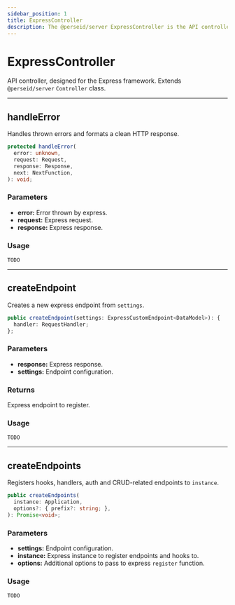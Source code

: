 ```yaml
---
sidebar_position: 1
title: ExpressController
description: The @perseid/server ExpressController is the API controller, designed for the Express framework.
---
```


# ExpressController

API controller, designed for the Express framework.
Extends `@perseid/server` `Controller` class.

---

## handleError

Handles thrown errors and formats a clean HTTP response.

```typescript
protected handleError(
  error: unknown,
  request: Request,
  response: Response,
  next: NextFunction,
): void;
```

### Parameters

- **error:** Error thrown by express.
- **request:** Express request.
- **response:** Express response.

### Usage

```typesript
TODO
```

---

## createEndpoint

Creates a new express endpoint from `settings`.

```typescript
public createEndpoint(settings: ExpressCustomEndpoint<DataModel>): {
  handler: RequestHandler;
};
```

### Parameters

- **response:** Express response.
- **settings:** Endpoint configuration.

### Returns

Express endpoint to register.

### Usage

```typesript
TODO
```

---

## createEndpoints

Registers hooks, handlers, auth and CRUD-related endpoints to `instance`.

```typescript
public createEndpoints(
  instance: Application,
  options?: { prefix?: string; },
): Promise<void>;
```

### Parameters

- **settings:** Endpoint configuration.
- **instance:** Express instance to register endpoints and hooks to.
- **options:** Additional options to pass to express `register` function.

### Usage

```typesript
TODO
```
